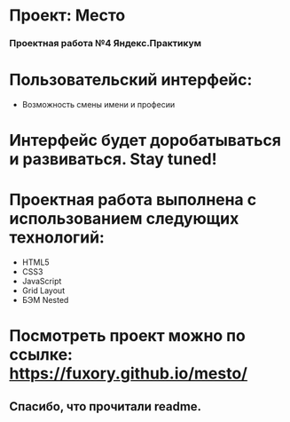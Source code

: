 # Проект: Место

### Проектная работа №4 Яндекс.Практикум

# Пользовательский интерфейс:

- Возможность смены имени и професии

# Интерфейс будет доробатываться и развиваться. Stay tuned!

# Проектная работа выполнена с использованием следующих технологий:

- HTML5
- CSS3
- JavaScript
- Grid Layout
- БЭМ Nested

# Посмотреть проект можно по ссылке: https://fuxory.github.io/mesto/

## Спасибо, что прочитали readme.

